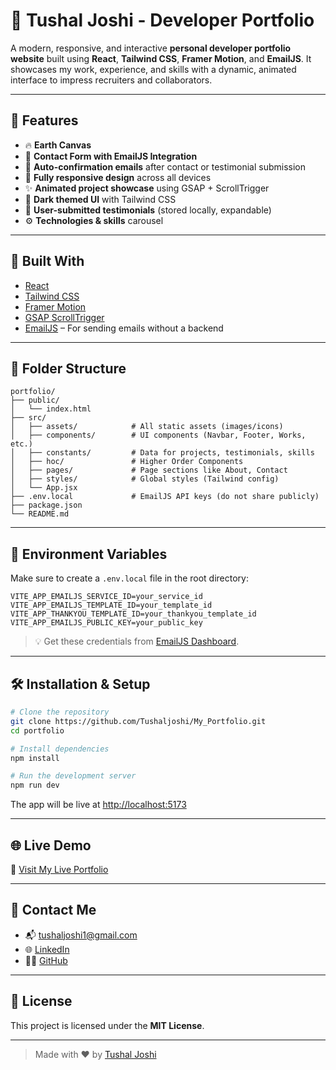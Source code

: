 
# 💼 Tushal Joshi - Developer Portfolio

A modern, responsive, and interactive **personal developer portfolio website** built using **React**, **Tailwind CSS**, **Framer Motion**, and **EmailJS**. It showcases my work, experience, and skills with a dynamic, animated interface to impress recruiters and collaborators.

---

## 🚀 Features

- 🔥 **Earth Canvas**
- 💬 **Contact Form with EmailJS Integration**
- 📩 **Auto-confirmation emails** after contact or testimonial submission
- 📱 **Fully responsive design** across all devices
- ✨ **Animated project showcase** using GSAP + ScrollTrigger
- 🎨 **Dark themed UI** with Tailwind CSS
- 📝 **User-submitted testimonials** (stored locally, expandable)
- ⚙️ **Technologies & skills** carousel

---

## 🧰 Built With

- [React](https://reactjs.org/)
- [Tailwind CSS](https://tailwindcss.com/)
- [Framer Motion](https://www.framer.com/motion/)
- [GSAP ScrollTrigger](https://greensock.com/scrolltrigger/)
- [EmailJS](https://www.emailjs.com/) – For sending emails without a backend

---

## 📂 Folder Structure

```
portfolio/
├── public/
│   └── index.html
├── src/
│   ├── assets/            # All static assets (images/icons)
│   ├── components/        # UI components (Navbar, Footer, Works, etc.)
│   ├── constants/         # Data for projects, testimonials, skills
│   ├── hoc/               # Higher Order Components
│   ├── pages/             # Page sections like About, Contact
│   ├── styles/            # Global styles (Tailwind config)
│   └── App.jsx
├── .env.local             # EmailJS API keys (do not share publicly)
├── package.json
└── README.md
```

---

## 🔐 Environment Variables

Make sure to create a `.env.local` file in the root directory:

```env
VITE_APP_EMAILJS_SERVICE_ID=your_service_id
VITE_APP_EMAILJS_TEMPLATE_ID=your_template_id
VITE_APP_THANKYOU_TEMPLATE_ID=your_thankyou_template_id
VITE_APP_EMAILJS_PUBLIC_KEY=your_public_key
```

> 💡 Get these credentials from [EmailJS Dashboard](https://dashboard.emailjs.com/).

---

## 🛠️ Installation & Setup

```bash
# Clone the repository
git clone https://github.com/Tushaljoshi/My_Portfolio.git
cd portfolio

# Install dependencies
npm install

# Run the development server
npm run dev
```

The app will be live at [http://localhost:5173](http://localhost:5173)

---

## 🌐 Live Demo

🔗 [Visit My Live Portfolio](https://tushal_portfolio.vercel.app)

---

## 📧 Contact Me

- 📬 [tushaljoshi1@gmail.com](mailto:tushaljoshi1@gmail.com)
- 🌐 [LinkedIn](https://www.linkedin.com/in/tushaljoshi/)
- 🧑‍💻 [GitHub](https://github.com/Tushaljoshi)

---

## 📜 License

This project is licensed under the **MIT License**.

---

> Made with ❤️ by [Tushal Joshi](https://github.com/Tushaljoshi)
